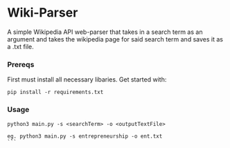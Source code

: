 # Wiki-Parser

A simple Wikipedia API web-parser that takes in a search term as an argument and takes the wikipedia page for said search term and saves it as a .txt file.

### Prereqs

First must install all necessary libaries. Get started with:

```
pip install -r requirements.txt
```

### Usage

``````
python3 main.py -s <searchTerm> -o <outputTextFile>

eg. python3 main.py -s entrepreneurship -o ent.txt
```